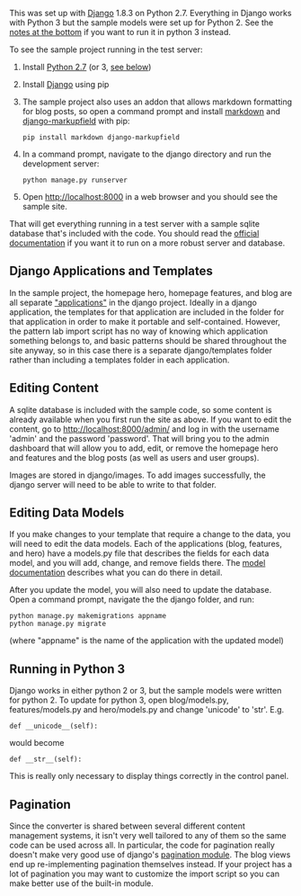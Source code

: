 This was set up with [Django](https://www.djangoproject.com/) 1.8.3 on Python 2.7. Everything in Django works with Python 3 but the sample models were set up for Python 2. See the [notes at the bottom](#running-in-python-3) if you want to run it in python 3 instead.

To see the sample project running in the test server:

1. Install [Python 2.7](https://www.python.org/downloads/) (or 3, [see below](#running-in-python-3))

2. Install [Django](https://docs.djangoproject.com/en/1.8/topics/install/#installing-official-release) using pip

3. The sample project also uses an addon that allows markdown formatting for blog posts, so open a command prompt and install [markdown](https://pypi.python.org/pypi/Markdown) and [django-markupfield](https://github.com/jamesturk/django-markupfield) with pip:
   ```
   pip install markdown django-markupfield
   ```

4. In a command prompt, navigate to the django directory and run the development server:
   ```
   python manage.py runserver
   ```

5. Open [http://localhost:8000](http://localhost:8000) in a web browser and you should see the sample site.

That will get everything running in a test server with a sample sqlite database that's included with the code. You should read the [official documentation](https://docs.djangoproject.com/en/1.8/) if you want it to run on a more robust server and database.

## Django Applications and Templates

In the sample project, the homepage hero, homepage features, and blog are all separate ["applications"](https://docs.djangoproject.com/en/1.8/ref/applications/) in the django project. Ideally in a django application, the templates for that application are included in the folder for that application in order to make it portable and self-contained. However, the pattern lab import script has no way of knowing which application something belongs to, and basic patterns should be shared throughout the site anyway, so in this case there is a separate django/templates folder rather than including a templates folder in each application.

## Editing Content

A sqlite database is included with the sample code, so some content is already available when you first run the site as above. If you want to edit the content, go to [http://localhost:8000/admin/](http://localhost:8000/admin/) and log in with the username 'admin' and the password 'password'. That will bring you to the admin dashboard that will allow you to add, edit, or remove the homepage hero and features and the blog posts (as well as users and user groups).

Images are stored in django/images. To add images successfully, the django server will need to be able to write to that folder.

## Editing Data Models

If you make changes to your template that require a change to the data, you will need to edit the data models. Each of the applications (blog, features, and hero) have a models.py file that describes the fields for each data model, and you will add, change, and remove fields there. The [model documentation](https://docs.djangoproject.com/en/1.8/topics/db/models/) describes what you can do there in detail.

After you update the model, you will also need to update the database. Open a command prompt, navigate the the django folder, and run:
```
python manage.py makemigrations appname
python manage.py migrate
```
(where "appname" is the name of the application with the updated model)

## Running in Python 3

Django works in either python 2 or 3, but the sample models were written for python 2. To update for python 3, open blog/models.py, features/models.py and hero/models.py and change 'unicode' to 'str'. E.g.
```
def __unicode__(self):
```
would become
```
def __str__(self):
```
This is really only necessary to display things correctly in the control panel.

## Pagination

Since the converter is shared between several different content management systems, it isn't very well tailored to any of them so the same code can be used across all. In particular, the code for pagination really doesn't make very good use of django's [pagination module](https://docs.djangoproject.com/en/1.8/topics/pagination/). The blog views end up re-implementing pagination themselves instead. If your project has a lot of pagination you may want to customize the import script so you can make better use of the built-in module.